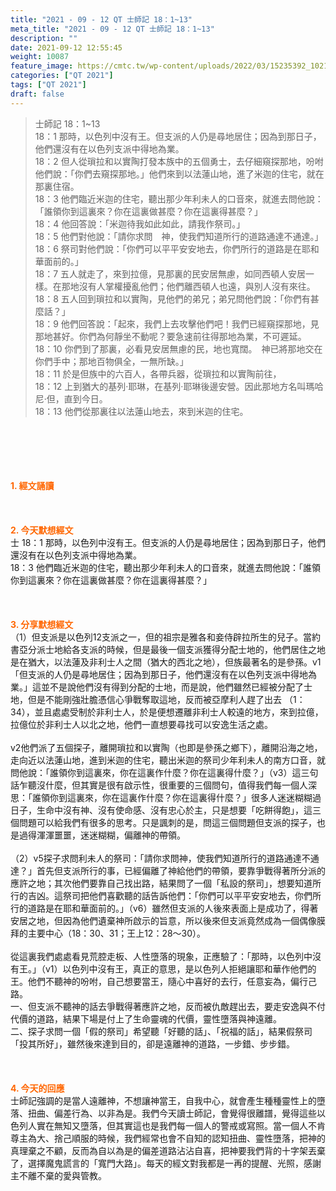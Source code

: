 ```yaml
---
title: "2021 - 09 - 12 QT 士師記 18：1~13"
meta_title: "2021 - 09 - 12 QT 士師記 18：1~13"
description: ""
date: 2021-09-12 12:55:45
weight: 10087
feature_image: https://cmtc.tw/wp-content/uploads/2022/03/15235392_10211799862337740_180693556567566654_o-1.webp
categories: ["QT 2021"]
tags: ["QT 2021"]
draft: false
---
```


<blockquote>士師記 18：1~13<br />
18：1 那時，以色列中沒有王。但支派的人仍是尋地居住；因為到那日子，他們還沒有在以色列支派中得地為業。<br />
18：2 但人從瑣拉和以實陶打發本族中的五個勇士，去仔細窺探那地，吩咐他們說：「你們去窺探那地。」他們來到以法蓮山地，進了米迦的住宅，就在那裏住宿。<br />
18：3 他們臨近米迦的住宅，聽出那少年利未人的口音來，就進去問他說：「誰領你到這裏來？你在這裏做甚麼？你在這裏得甚麼？」<br />
18：4 他回答說：「米迦待我如此如此，請我作祭司。」<br />
18：5 他們對他說：「請你求問　神，使我們知道所行的道路通達不通達。」<br />
18：6 祭司對他們說：「你們可以平平安安地去，你們所行的道路是在耶和華面前的。」<br />
18：7 五人就走了，來到拉億，見那裏的民安居無慮，如同西頓人安居一樣。在那地沒有人掌權擾亂他們；他們離西頓人也遠，與別人沒有來往。<br />
18：8 五人回到瑣拉和以實陶，見他們的弟兄；弟兄問他們說：「你們有甚麼話？」<br />
18：9 他們回答說：「起來，我們上去攻擊他們吧！我們已經窺探那地，見那地甚好。你們為何靜坐不動呢？要急速前往得那地為業，不可遲延。<br />
18：10 你們到了那裏，必看見安居無慮的民，地也寬闊。　神已將那地交在你們手中；那地百物俱全，一無所缺。」<br />
18：11 於是但族中的六百人，各帶兵器，從瑣拉和以實陶前往，<br />
18：12 上到猶大的基列‧耶琳，在基列‧耶琳後邊安營。因此那地方名叫瑪哈尼‧但，直到今日。<br />
18：13 他們從那裏往以法蓮山地去，來到米迦的住宅。</blockquote><br />
&nbsp;<br />
<br />
&nbsp;<br />
<br />
<span style="color: #ff6600;"><strong>1. </strong><strong>經文誦讀</strong></span><br />
<br />
<span style="color: #ff6600;"><strong> </strong></span><br />
<br />
<span style="color: #ff6600;"><strong>2. 今天默想</strong><strong>經文<br />
</strong></span>士 18：1 那時，以色列中沒有王。但支派的人仍是尋地居住；因為到那日子，他們還沒有在以色列支派中得地為業。<br />
18：3 他們臨近米迦的住宅，聽出那少年利未人的口音來，就進去問他說：「誰領你到這裏來？你在這裏做甚麼？你在這裏得甚麼？」<br />
<br />
&nbsp;<br />
<br />
<span style="color: #ff6600;"><strong>3. 分享默想經文<br />
</strong></span>（1）但支派是以色列12支派之一，但的祖宗是雅各和妾侍辟拉所生的兒子。當約書亞分派士地給各支派的時候，但是最後一個支派獲得分配士地的，他們居住之地是在猶大，以法蓮及非利士人之間（猶大的西北之地），但族最著名的是參孫。v1「但支派的人仍是尋地居住；因為到那日子，他們還沒有在以色列支派中得地為業。」這並不是說他們沒有得到分配的士地，而是說，他們雖然已經被分配了士地，但是不能剛強壯膽憑信心爭戰奪取這地，反而被亞摩利人趕了出去 （1：34），並且處處受制於非利士人，於是便想遷離非利士人較遠的地方，來到拉億，拉億位於非利士人以北之地，他們一直想要尋找可以安逸生活之處。<br />
<br />
v2他們派了五個探子，離開瑣拉和以實陶（也即是參孫之鄉下），離開沿海之地，走向近以法蓮山地，進到米迦的住宅，聽出米迦的祭司少年利未人的南方口音，就問他說：「誰領你到這裏來，你在這裏作什麼？你在這裏得什麼？」（v3）這三句話乍聽沒什麼，但其實是很有啟示性，很重要的三個問句，值得我們每一個人深思：「誰領你到這裏來，你在這裏作什麼？你在這裏得什麼？」很多人迷迷糊糊過日子，生命中沒有神、沒有使命感、沒有忠心於主，只是想要「吃餅得飽」，這三個問題可以給我們有很多的思考。只是諷刺的是，問這三個問題但支派的探子，也是過得渾渾噩噩，迷迷糊糊，偏離神的帶領。<br />
<br />
（2）v5探子求問利未人的祭司：「請你求問神，使我們知道所行的道路通達不通達？」首先但支派所行的事，已經偏離了神給他們的帶領，要靠爭戰得著所分派的應許之地；其次他們要靠自己找出路，結果問了一個「私設的祭司」，想要知道所行的吉凶。這祭司把他們喜歡聽的話告訴他們：「你們可以平平安安地去，你們所行的道路是在耶和華面前的。」（v6）雖然但支派的人後來表面上是成功了，得著安居之地，但因為他們遺棄神所啟示的旨意，所以後來但支派竟然成為一個偶像膜拜的主要中心（18：30、31；王上12：28～30）。<br />
<br />
從這裏我們處處看見荒腔走板、人性墮落的現象，正應驗了：「那時，以色列中沒有王。」（v1）以色列中沒有王，真正的意思，是以色列人拒絕讓耶和華作他們的王。他們不聽神的吩咐，自己想要當王，隨心中喜好的去行，任意妄為，偏行己路。<br />
一、但支派不聽神的話去爭戰得著應許之地，反而被仇敵趕出去，要走安逸與不付代價的道路，結果下場是付上了生命靈魂的代價，靈性墮落與神遠離。<br />
二、探子求問一個「假的祭司」希望聽「好聽的話」、「祝福的話」，結果假祭司「投其所好」，雖然後來達到目的，卻是遠離神的道路，一步錯、步步錯。<br />
<br />
&nbsp;<br />
<br />
<span style="color: #ff6600;"><strong>4. 今天的回應<br />
</strong></span>士師記強調的是當人遠離神，不想讓神當王，自我中心，就會產生種種靈性上的墮落、扭曲、偏差行為、以非為是。我們今天讀士師記，會覺得很離譜，覺得這些以色列人實在無知又墮落，但其實這也是我們每一個人的警戒或寫照。當一個人不肯尊主為大、捨己順服的時候，我們經常也會不自知的認知扭曲、靈性墮落，把神的真理棄之不顧，反而為自以為是的偏差道路沾沾自喜，把神要我們背的十字架丟棄了，選擇魔鬼謊言的「寬門大路」。每天的經文對我都是一再的提醒、光照，感謝主不離不棄的愛與管教。
        